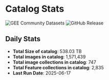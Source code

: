 # Catalog Stats

![GEE Community Datasets](https://img.shields.io/endpoint?url=https://gist.githubusercontent.com/samapriya/34bc0c1280d475d3a69e3b60a706226e/raw/community.json)
![GitHub Release](https://img.shields.io/github/v/release/samapriya/awesome-gee-community-datasets)

## Daily Stats

<!-- START_MARKER -->
* **Total Size of catalog**: 538.03 TB
* **Total images in catalog**: 1,571,439
* **Total image collections in catalog**: 747
* **Total Feature collections in catalog**: 2,835
* **Last Run Date**: 2025-06-17
<!-- END_MARKER -->
